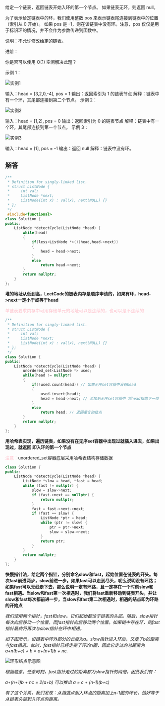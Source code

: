给定一个链表，返回链表开始入环的第一个节点。 如果链表无环，则返回 null。

为了表示给定链表中的环，我们使用整数 pos 来表示链表尾连接到链表中的位置（索引从 0 开始）。 如果 pos 是 -1，则在该链表中没有环。注意，pos 仅仅是用于标识环的情况，并不会作为参数传递到函数中。

说明：不允许修改给定的链表。

进阶：

你是否可以使用 O(1) 空间解决此题？


示例 1：

![实例1](https://lhn1030-blogimages.oss-cn-shanghai.aliyuncs.com/img/lhn1030-blogimages.oss-cn-shanghai.aliyuncs.com实例1.jpg)

输入：head = [3,2,0,-4], pos = 1
输出：返回索引为 1 的链表节点
解释：链表中有一个环，其尾部连接到第二个节点。
示例 2：

![实例2](https://lhn1030-blogimages.oss-cn-shanghai.aliyuncs.com/img/lhn1030-blogimages.oss-cn-shanghai.aliyuncs.com实例2.jpg)

输入：head = [1,2], pos = 0
输出：返回索引为 0 的链表节点
解释：链表中有一个环，其尾部连接到第一个节点。
示例 3：

![实例3](https://lhn1030-blogimages.oss-cn-shanghai.aliyuncs.com/img/lhn1030-blogimages.oss-cn-shanghai.aliyuncs.com实例3.jpg)

输入：head = [1], pos = -1
输出：返回 null
解释：链表中没有环。

## 解答

```c++
/**
 * Definition for singly-linked list.
 * struct ListNode {
 *     int val;
 *     ListNode *next;
 *     ListNode(int x) : val(x), next(NULL) {}
 * };
 */
 #include<functional>
class Solution {
public:
    ListNode *detectCycle(ListNode *head) {
        while(head)
        {
            if(less<ListNode *>()(head,head->next))
            {
                head = head->next;
            }
            else
                return head->next;
        }
        return nullptr;
    }
};
```

**堆的地址从低到高，LeetCode的链表内存是顺序申请的，如果有环，head->next一定小于或等于head**

<font color=pink>单链表要求内存中可用存储单元的地址可以是连续的，也可以是不连续的</font>





```c++
/**
 * Definition for singly-linked list.
 * struct ListNode {
 *     int val;
 *     ListNode *next;
 *     ListNode(int x) : val(x), next(NULL) {}
 * };
 */
class Solution {
public:
    ListNode *detectCycle(ListNode *head) {
        unordered_set<ListNode *> used;
        while(head != nullptr)
        {
            if(!used.count(head)) // 如果无序set容器中没有head
            {
                used.insert(head);
                head = head->next; // 添加到无序set容器中 将head指向下一位
            }
            else
                return head; // 返回重复的结点
        }
        return nullptr;
    }
};
```

**用哈希表实现，遍历链表，如果没有在无序set容器中出现过就插入进去，如果出现过，就返回 即入环的第一个节点**

<font color = pink>注意：</font>unordered_set容器底层采用哈希表结构存储数据

```c++
class Solution {
public:
    ListNode *detectCycle(ListNode *head) {
        ListNode *slow = head, *fast = head;
        while (fast != nullptr) {
            slow = slow->next;
            if (fast->next == nullptr) {
                return nullptr;
            }
            fast = fast->next->next;
            if (fast == slow) {
                ListNode *ptr = head;
                while (ptr != slow) {
                    ptr = ptr->next;
                    slow = slow->next;
                }
                return ptr;
            }
        }
        return nullptr;
    }
};
```

**快慢指针法，给定两个指针，分别命名slow和fast，起始位置在链表的开头。每次fast前进两步，slow前进一步。如果fast可以走到尽头，呢么说明没有环路；如果fast可以无线走下去，那么说明一定有环路，且一定存在一个时刻slow和fast相遇。当slow和fast第一次相遇时，我们将fast重新移动到链表开头，并让slow和fast每次都前进一步，当slow和fast第二次相遇时，相遇的结点即为环路的开始点**

*我们使用两个指针，fast和slow。它们起始都位于链表的头部。随后，slow指针每次向后移动一个位置，而fast指针向后移动两个位置。如果链中存在环，则fast指针最终将再次与slow指针在环中相遇。*

*如下图所示，设链表中环外部分的长度为a。slow指针进入环后，又走了b的距离与fast相遇。此时，fast指针已经走完了环的n圈，因此它走过的总距离为a+n(b+c) + b = a+(n+1)b + nc.*

![环形结点示意图](https://lhn1030-blogimages.oss-cn-shanghai.aliyuncs.com/img/lhn1030-blogimages.oss-cn-shanghai.aliyuncs.com环形结点示意图.jpg)

*根据题意，任意时刻，fast指针走过的距离都为slow指针的两倍，因此我们有：*

*a+(n+1)b + nc = 2(a+b) 可以推出 a = c + (n-1)(b+c)*

*有了这个关系，我们发现：从相遇点到入环点的距离加上n-1圈的环长，恰好等于从链表头部到入环点的距离。*



